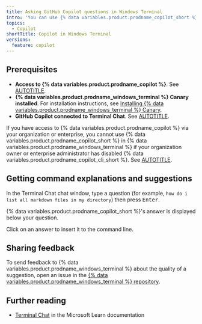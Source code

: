 ```yaml
---
title: Asking GitHub Copilot questions in Windows Terminal
intro: 'You can use {% data variables.product.prodname_copilot_short %} in {% data variables.product.prodname_windows_terminal %} to get suggestions and explanations for the command line.'
topics:
  - Copilot
shortTitle: Copilot in Windows Terminal
versions:
  feature: copilot
---
```


## Prerequisites

* **Access to {% data variables.product.prodname_copilot %}**. See [AUTOTITLE](/copilot/about-github-copilot/what-is-github-copilot#getting-access-to-copilot).
* **{% data variables.product.prodname_windows_terminal %} Canary installed**. For installation instructions, see [Installing {% data variables.product.prodname_windows_terminal %} Canary](https://github.com/microsoft/terminal?tab=readme-ov-file#installing-windows-terminal-canary).
* **GitHub Copilot connected to Terminal Chat**. See [AUTOTITLE](/copilot/quickstart?tool=windowsterminal).

If you have access to {% data variables.product.prodname_copilot %} via your organization or enterprise, you cannot use {% data variables.product.prodname_copilot_short %} in {% data variables.product.prodname_windows_terminal %} if your organization owner or enterprise administrator has disabled {% data variables.product.prodname_copilot_cli_short %}. See [AUTOTITLE](/copilot/managing-copilot/managing-github-copilot-in-your-organization/managing-github-copilot-features-in-your-organization/managing-policies-for-copilot-in-your-organization).

## Getting command explanations and suggestions

In the Terminal Chat chat window, type a question (for example, `how do i list all markdown files in my directory`) then press <kbd>Enter</kbd>.

   {% data variables.product.prodname_copilot_short %}'s answer is displayed below your question.

Click on an answer to insert it to the command line.

## Sharing feedback

To send feedback to {% data variables.product.prodname_windows_terminal %} about the quality of a suggestion, open an issue in the [{% data variables.product.prodname_windows_terminal %} repository](https://github.com/microsoft/terminal/issues).

## Further reading

* [Terminal Chat](https://learn.microsoft.com/windows/terminal/terminal-chat#setting-up-terminal-chat) in the Microsoft Learn documentation
